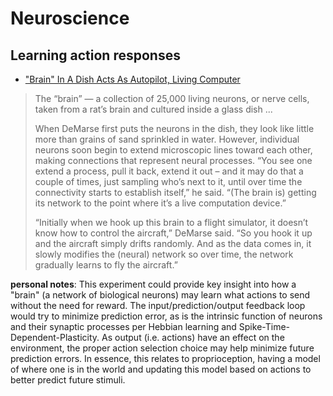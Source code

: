 # Neuroscience

## Learning action responses

* ["Brain" In A Dish Acts As Autopilot, Living Computer](https://news.ufl.edu/archive/2004/10/uf-scientist-brain-in-a-dish-acts-as-autopilot-living-computer.html)

> The “brain” — a collection of 25,000 living neurons, or nerve cells, taken from a rat’s brain and cultured inside a glass dish ...
>
> When DeMarse first puts the neurons in the dish, they look like little more than grains of sand sprinkled in water. However, individual neurons soon begin to extend microscopic lines toward each other, making connections that represent neural processes. “You see one extend a process, pull it back, extend it out – and it may do that a couple of times, just sampling who’s next to it, until over time the connectivity starts to establish itself,” he said. “(The brain is) getting its network to the point where it’s a live computation device.”
>
> “Initially when we hook up this brain to a flight simulator, it doesn’t know how to control the aircraft,” DeMarse said. “So you hook it up and the aircraft simply drifts randomly. And as the data comes in, it slowly modifies the (neural) network so over time, the network gradually learns to fly the aircraft.”

**personal notes**: This experiment could provide key insight into how a "brain" (a network of biological neurons) may learn what actions to send without the need for reward. The input/prediction/output feedback loop would try to minimize prediction error, as is the intrinsic function of neurons and their synaptic processes per Hebbian learning and Spike-Time-Dependent-Plasticity. As output (i.e. actions) have an effect on the environment, the proper action selection choice may help minimize future prediction errors. In essence, this relates to proprioception, having a model of where one is in the world and updating this model based on actions to better predict future stimuli.
